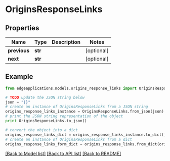 # OriginsResponseLinks


## Properties
Name | Type | Description | Notes
------------ | ------------- | ------------- | -------------
**previous** | **str** |  | [optional] 
**next** | **str** |  | [optional] 

## Example

```python
from edgeapplications.models.origins_response_links import OriginsResponseLinks

# TODO update the JSON string below
json = "{}"
# create an instance of OriginsResponseLinks from a JSON string
origins_response_links_instance = OriginsResponseLinks.from_json(json)
# print the JSON string representation of the object
print OriginsResponseLinks.to_json()

# convert the object into a dict
origins_response_links_dict = origins_response_links_instance.to_dict()
# create an instance of OriginsResponseLinks from a dict
origins_response_links_form_dict = origins_response_links.from_dict(origins_response_links_dict)
```
[[Back to Model list]](../README.md#documentation-for-models) [[Back to API list]](../README.md#documentation-for-api-endpoints) [[Back to README]](../README.md)


